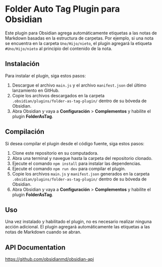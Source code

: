# Folder Auto Tag Plugin para Obsidian

Este plugin para Obsidian agrega automáticamente etiquetas a las notas de Markdown basadas en la estructura de carpetas. Por ejemplo, si una nota se encuentra en la carpeta `Uno/Hijo/nieto`, el plugin agregará la etiqueta `#Uno/Hijo/nieto` al principio del contenido de la nota.

## Instalación

Para instalar el plugin, siga estos pasos:

1. Descargue el archivo `main.js` y el archivo `manifest.json` del último lanzamiento en GitHub.
2. Copie los archivos descargados en la carpeta `.obsidian/plugins/folder-as-tag-plugin/` dentro de su bóveda de Obsidian.
3. Abra Obsidian y vaya a **Configuración** > **Complementos** y habilite el plugin **FolderAsTag**.

## Compilación

Si desea compilar el plugin desde el código fuente, siga estos pasos:

1. Clone este repositorio en su computadora.
2. Abra una terminal y navegue hasta la carpeta del repositorio clonado.
3. Ejecute el comando `npm install` para instalar las dependencias.
4. Ejecute el comando `npm run dev` para compilar el plugin.
5. Copie los archivos `main.js` y `manifest.json` generados en la carpeta `.obsidian/plugins/folder-as-tag-plugin/` dentro de su bóveda de Obsidian.
6. Abra Obsidian y vaya a **Configuración** > **Complementos** y habilite el plugin **FolderAsTag**.

## Uso

Una vez instalado y habilitado el plugin, no es necesario realizar ninguna acción adicional. El plugin agregará automáticamente las etiquetas a las notas de Markdown cuando se abran.

## API Documentation

https://github.com/obsidianmd/obsidian-api
